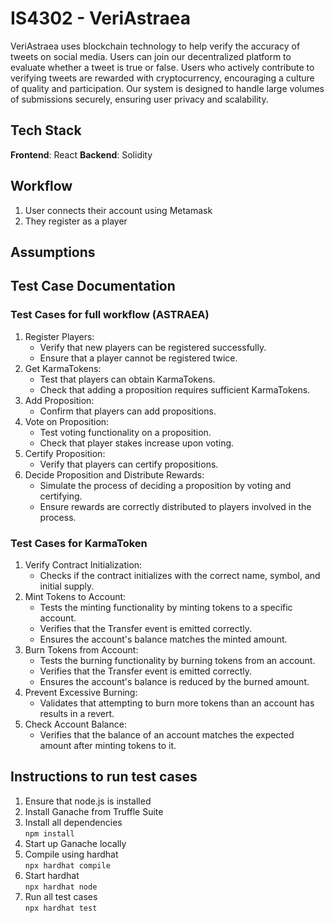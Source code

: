 # IS4302 - VeriAstraea

VeriAstraea uses blockchain technology to help verify the accuracy of tweets on social media. Users can join our decentralized platform to evaluate whether a tweet is true or false. Users who actively contribute to verifying tweets are rewarded with cryptocurrency, encouraging a culture of quality and participation. Our system is designed to handle large volumes of submissions securely, ensuring user privacy and scalability.

## Tech Stack
**Frontend**: React
**Backend**: Solidity

## Workflow
1. User connects their account using Metamask
2. They register as a player

## Assumptions

## Test Case Documentation

### Test Cases for full workflow (ASTRAEA)
1. Register Players:
    - Verify that new players can be registered successfully.
    - Ensure that a player cannot be registered twice.
2. Get KarmaTokens:
    - Test that players can obtain KarmaTokens.
    - Check that adding a proposition requires sufficient KarmaTokens.
3. Add Proposition:
    - Confirm that players can add propositions.
4. Vote on Proposition:
    - Test voting functionality on a proposition.
    - Check that player stakes increase upon voting.
5. Certify Proposition:
    - Verify that players can certify propositions.
6. Decide Proposition and Distribute Rewards:
    - Simulate the process of deciding a proposition by voting and certifying.
    - Ensure rewards are correctly distributed to players involved in the process.

### Test Cases for KarmaToken
1. Verify Contract Initialization:
    - Checks if the contract initializes with the correct name, symbol, and initial supply.
2. Mint Tokens to Account:
    - Tests the minting functionality by minting tokens to a specific account.
    - Verifies that the Transfer event is emitted correctly.
    - Ensures the account's balance matches the minted amount.
3. Burn Tokens from Account:
    - Tests the burning functionality by burning tokens from an account.
    - Verifies that the Transfer event is emitted correctly.
    - Ensures the account's balance is reduced by the burned amount.
4. Prevent Excessive Burning:
    - Validates that attempting to burn more tokens than an account has results in a revert.
5. Check Account Balance:
    - Verifies that the balance of an account matches the expected amount after minting tokens to it.

## Instructions to run test cases
1. Ensure that node.js is installed
2. Install Ganache from Truffle Suite
3. Install all dependencies\
`npm install`
4. Start up Ganache locally
5. Compile using hardhat\
`npx hardhat compile`
6. Start hardhat\
`npx hardhat node`
7. Run all test cases\
`npx hardhat test`